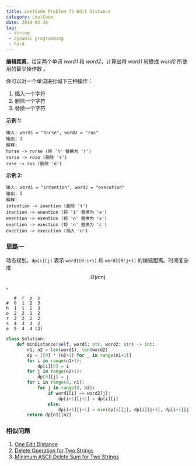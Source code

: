 ```yaml
---
title: LeetCode Problem 72-Edit Distance
category: LeetCode
date: 2019-03-26
tag:
 - string
 - dynamic programming
 - hard
---
```


**编辑距离**。给定两个单词 *word1* 和 *word2*，计算出将 *word1* 转换成 *word2* 所使用的最少操作数 。

你可以对一个单词进行如下三种操作：

1. 插入一个字符
2. 删除一个字符
3. 替换一个字符

<!-- more -->

**示例 1:**

```
输入: word1 = "horse", word2 = "ros"
输出: 3
解释: 
horse -> rorse (将 'h' 替换为 'r')
rorse -> rose (删除 'r')
rose -> ros (删除 'e')
```

**示例 2:**

```
输入: word1 = "intention", word2 = "execution"
输出: 5
解释: 
intention -> inention (删除 't')
inention -> enention (将 'i' 替换为 'e')
enention -> exention (将 'n' 替换为 'x')
exention -> exection (将 'n' 替换为 'c')
exection -> execution (插入 'u')
```

### 思路一

动态规划。`dp[i][j]` 表示 `word1[0:i+1]` 和 `word2[0:j+1]` 的编辑距离。时间复杂度 $$O(mn)$$。

```
   #  r  o  s
#  0  1  2  3
h  1  1  2  3
o  2  2  1  2
r  3  2  2  2
s  4  3  3  2
e  5  4  4 (3)
```

```python
class Solution:
    def minDistance(self, word1: str, word2: str) -> int:
        n1, n2 = len(word1), len(word2)
        dp = [[0] * (n2+1) for _ in range(n1+1)]
        for i in range(n1+1):
            dp[i][0] = i
        for j in range(n2+1):
            dp[0][j] = j
        for i in range(0, n1):
            for j in range(0, n2):
                if word1[i] == word2[j]:
                    dp[i+1][j+1] = dp[i][j]
                else:
                    dp[i+1][j+1] = min(dp[i][j], dp[i][j+1], dp[i+1][j]) + 1
        return dp[n1][n2]
```

### 相似问题

1. [One Edit Distance](https://leetcode.com/problems/one-edit-distance/)
2. [Delete Operation for Two Strings](https://leetcode.com/problems/delete-operation-for-two-strings/)
3. [Minimum ASCII Delete Sum for Two Strings](https://leetcode.com/problems/minimum-ascii-delete-sum-for-two-strings/)